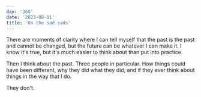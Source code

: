 ```yaml
---
day: '360'
date: '2023-08-11'
title: 'On the sad sads'
---
```


There are moments of clarity where I can tell myself that the past is the past and cannot be changed, but the future can be whatever I can make it. I know it's true, but it's much easier to think about than put into practice.

Then I think about the past. Three people in particular. How things could have been different, why they did what they did, and if they ever think about things in the way that I do.

They don't.
